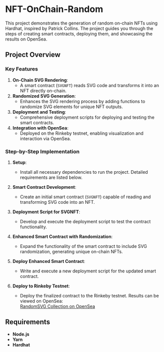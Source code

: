 # NFT-OnChain-Random  

This project demonstrates the generation of random on-chain NFTs using Hardhat, inspired by Patrick Collins. The project guides you through the steps of creating smart contracts, deploying them, and showcasing the results on OpenSea.  

## Project Overview  

### Key Features  
1. **On-Chain SVG Rendering**:  
   - A smart contract (`SVGNFT`) reads SVG code and transforms it into an NFT directly on-chain.  
2. **Randomized SVG Generation**:  
   - Enhances the SVG rendering process by adding functions to randomize SVG elements for unique NFT outputs.  
3. **Deployment and Testing**:  
   - Comprehensive deployment scripts for deploying and testing the smart contracts.  
4. **Integration with OpenSea**:  
   - Deployed on the Rinkeby testnet, enabling visualization and interaction via OpenSea.  

### Step-by-Step Implementation  

1. **Setup**:  
   - Install all necessary dependencies to run the project. Detailed requirements are listed below.  

2. **Smart Contract Development**:  
   - Create an initial smart contract (`SVGNFT`) capable of reading and transforming SVG code into an NFT.  

3. **Deployment Script for SVGNFT**:  
   - Develop and execute the deployment script to test the contract functionality.  

4. **Enhanced Smart Contract with Randomization**:  
   - Expand the functionality of the smart contract to include SVG randomization, generating unique on-chain NFTs.  

5. **Deploy Enhanced Smart Contract**:  
   - Write and execute a new deployment script for the updated smart contract.  

6. **Deploy to Rinkeby Testnet**:  
   - Deploy the finalized contract to the Rinkeby testnet. Results can be viewed on OpenSea:  
     [RandomSVG Collection on OpenSea](https://testnets.opensea.io/collection/randomsvg-vulykkf3rn)  

## Requirements  

- **Node.js**  
- **Yarn**  
- **Hardhat**  
